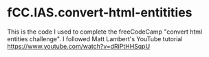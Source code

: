 # fCC.IAS.convert-html-entitities
This is the code I used to complete the freeCodeCamp "convert html entities challenge". I followed Matt Lambert's YouTube tutorial https://www.youtube.com/watch?v=dRiPtHHSqpU
